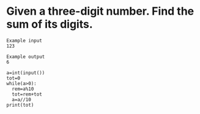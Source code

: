 # Given a three-digit number. Find the sum of its digits.

```
Example input
123

Example output
6

```

```
a=int(input())
tot=0
while(a>0):
  rem=a%10
  tot=rem+tot
  a=a//10
print(tot)
```
